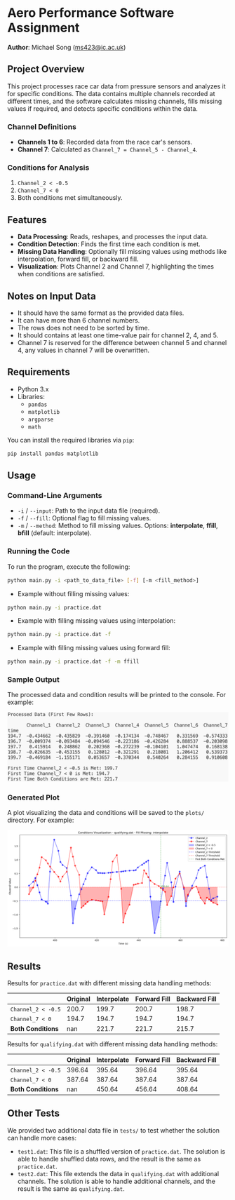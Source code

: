 # Aero Performance Software Assignment

**Author**: Michael Song (ms423@ic.ac.uk)

## Project Overview

This project processes race car data from pressure sensors and analyzes it for specific conditions. The data contains multiple channels recorded at different times, and the software calculates missing channels, fills missing values if required, and detects specific conditions within the data.

### Channel Definitions

- **Channels 1 to 6**: Recorded data from the race car's sensors.
- **Channel 7**: Calculated as `Channel_7 = Channel_5 - Channel_4`.

### Conditions for Analysis

1. `Channel_2 < -0.5`
2. `Channel_7 < 0`
3. Both conditions met simultaneously.

## Features

- **Data Processing**: Reads, reshapes, and processes the input data.
- **Condition Detection**: Finds the first time each condition is met.
- **Missing Data Handling**: Optionally fill missing values using methods like interpolation, forward fill, or backward fill.
- **Visualization**: Plots Channel 2 and Channel 7, highlighting the times when conditions are satisfied.

## Notes on Input Data

- It should have the same format as the provided data files.
- It can have more than 6 channel numbers.
- The rows does not need to be sorted by time.
- It should contains at least one time-value pair for channel 2, 4, and 5.
- Channel 7 is reserved for the difference between channel 5 and channel 4, any values in channel 7 will be overwritten.

## Requirements

- Python 3.x
- Libraries:
  - `pandas`
  - `matplotlib`
  - `argparse`
  - `math`

You can install the required libraries via `pip`:

```bash
pip install pandas matplotlib
```

## Usage

### Command-Line Arguments

- `-i` / `--input`: Path to the input data file (required).
- `-f` / `--fill`: Optional flag to fill missing values.
- `-m` / `--method`: Method to fill missing values. Options: **interpolate**, **ffill**, **bfill** (default: interpolate).

### Running the Code

To run the program, execute the following:

```bash
python main.py -i <path_to_data_file> [-f] [-m <fill_method>]
```

- Example without filling missing values:

```bash
python main.py -i practice.dat
```

- Example with filling missing values using interpolation:

```bash
python main.py -i practice.dat -f
```

- Example with filling missing values using forward fill:

```bash
python main.py -i practice.dat -f -m ffill
```

### Sample Output

The processed data and condition results will be printed to the console. For example:

![Sample Output](plots/output.png)

### Generated Plot

A plot visualizing the data and conditions will be saved to the `plots/` directory. For example:

![Sample Plot with Fill](plots/qualifying.dat_interpolate.png)

## Results

Results for `practice.dat` with different missing data handling methods:

|   | Original | Interpolate | Forward Fill | Backward Fill |
|---|----------|-------------|--------------|---------------|
| `Channel_2 < -0.5` | 200.7 | 199.7 | 200.7 | 198.7 |
| `Channel_7 < 0` | 194.7 | 194.7 | 194.7 | 194.7 |
| **Both Conditions** | nan | 221.7 | 221.7 | 215.7 |

Results for `qualifying.dat` with different missing data handling methods:

|   | Original | Interpolate | Forward Fill | Backward Fill |
|---|----------|-------------|--------------|---------------|
| `Channel_2 < -0.5` | 396.64 | 395.64 | 396.64 | 395.64 |
| `Channel_7 < 0` | 387.64 | 387.64 | 387.64 | 387.64 |
| **Both Conditions** | nan | 450.64 | 456.64 | 408.64 |

## Other Tests

We provided two additional data file in `tests/` to test whether the solution can handle more cases:

- `test1.dat`: This file is a shuffled version of `practice.dat`. The solution is able to handle shuffled data rows, and the result is the same as `practice.dat`.
- `test2.dat`: This file extends the data in `qualifying.dat` with additional channels. The solution is able to handle additional channels, and the result is the same as `qualifying.dat`.